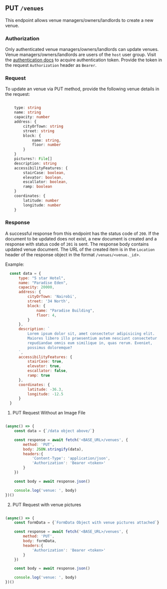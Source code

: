 ## PUT `/venues`

This endpoint allows venue managers/owners/landlords to create a new venue.

### Authorization
Only authenticated venue managers/owners/landlords can update venues. Venue managers/owners/landlords are users of the `host` user group. Visit the [authentication docs](../authentication/authentication.md) to acquire authentication token. Provide the token in the request `Authorization` header as `Bearer`.

### Request
To update an venue via PUT method, provide the following venue details in the request:

```typescript

    type: string
    name: string
    capacity: number
    address: {
        cityOrTown: string
        street: string
        block: {
            name: string,
            floor: number
        }
    }
    pictures?: File[]
    description: string
    accessibilityFeatures: {
        stairCase: boolean,
        elevator: boolean,
        escallator: boolean,
        ramp: boolean
    }
    coordinates: {
        latitude: number
        longitude: number
    }

```


### Response

A successful response from this endpoint has the status code of `200`. If the document to be updated does not exist, a new document is created and a response with status code of `201` is sent. The response body contains updated venue document. The URL of the created item is in the `Location` header of the response object in the format `/venues/<venue._id`>.


Example:

  ```javascript
    const data = {
        type: "5 star Hotel",
        name: "Paradise Eden",
        capacity: 20000,
        address: {
            cityOrTown: 'Nairobi',
            street: '34 North',
            block: {
                name: "Paradise Building",
                floor: 4,
            }
        },
        description: `
            Lorem ipsum dolor sit, amet consectetur adipisicing elit. 
            Maiores libero illo praesentium autem nesciunt consectetur 
            repudiandae omnis eum similique in, quas rerum. Eveniet, 
            possimus doloremque?
        `,
        accessibilityFeatures: {
            stairCase: true,
            elevator: true,
            escallator: false,
            ramp: true
        },
        coordinates: {
            latitude: -36.3,
            longitude: -12.5
        }
    }
```

1. PUT Request Without an Image File

```javascript

(async() => {
    const data = {`/data object above/`}

    const response = await fetch('<BASE_URL>/venues', {
        method: 'PUT',
        body: JSON.stringify(data),
        headers:{
            'Content-Type': 'application/json',
            'Authorization': 'Bearer <token>'
        }
    })

    const body = await response.json()

    console.log('venue: ', body)
})()
```

2. PUT Request with venue pictures

```javascript

(async() => {
    const formData = {`FormData Object with venue pictures attached`}

    const response = await fetch('<BASE_URL>/venues', {
        method: 'PUT',
        body: formData,
        headers:{
            'Authorization': 'Bearer <token>'
        }
    })

    const body = await response.json()

    console.log('venue: ', body)
})()
```